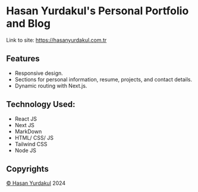 # Hasan Yurdakul's Personal Portfolio and Blog

Link to site: https://hasanyurdakul.com.tr

## Features

- Responsive design.
- Sections for personal information, resume, projects, and contact details.
- Dynamic routing with Next.js.

## Technology Used:

- React JS
- Next JS
- MarkDown
- HTML/ CSS/ JS
- Tailwind CSS
- Node JS

## Copyrights

[© Hasan Yurdakul](https://github.com/hsnyrdkl) <a>2024</a>
